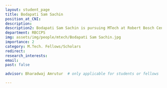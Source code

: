 ```yaml
---
layout: student_page
title: Bodapati Sam Sachin
position_at_CNI: 
description: 
description2: Bodapati Sam Sachin is pursuing MTech at Robert Bosch Centre for Cyber Physical Systems, IISc working under the guidance of Professor Bharadwaj Amrutur (RBCCPS), IISc. He graduated BTech in Mechanical Engineering from GITAM University, Vishakhapatnam in the year 2020. Presently he is working on the development of an Underwater Remotely Operated Vehicle (ROV) which can be used for defence surveillance purposes withstanding a payload capacity of 5Kgs. ROV has been selected for the 2nd round in the Defence Innovation Challenge of Defence Design and Technology Incubator of India (DDTI) in association with DRDO. This ROV is also being developed to semi-autonomously stage for the filtration purpose of sewage treatment plants to reduce human efforts. Before joining IISc, he worked as a Quality Specialist in Geocoding Dept. at Amazon Hyderabad.
department: RBCCPS
img: assets/img/people/mtech/Bodapati Sam Sachin.jpg
importance: 2
category: M.Tech. Fellows/Scholars
redirect: 
research_interests: 
email: 
past: false

advisor: Bharadwaj Amrutur  # only applicable for students or fellows

---
```

